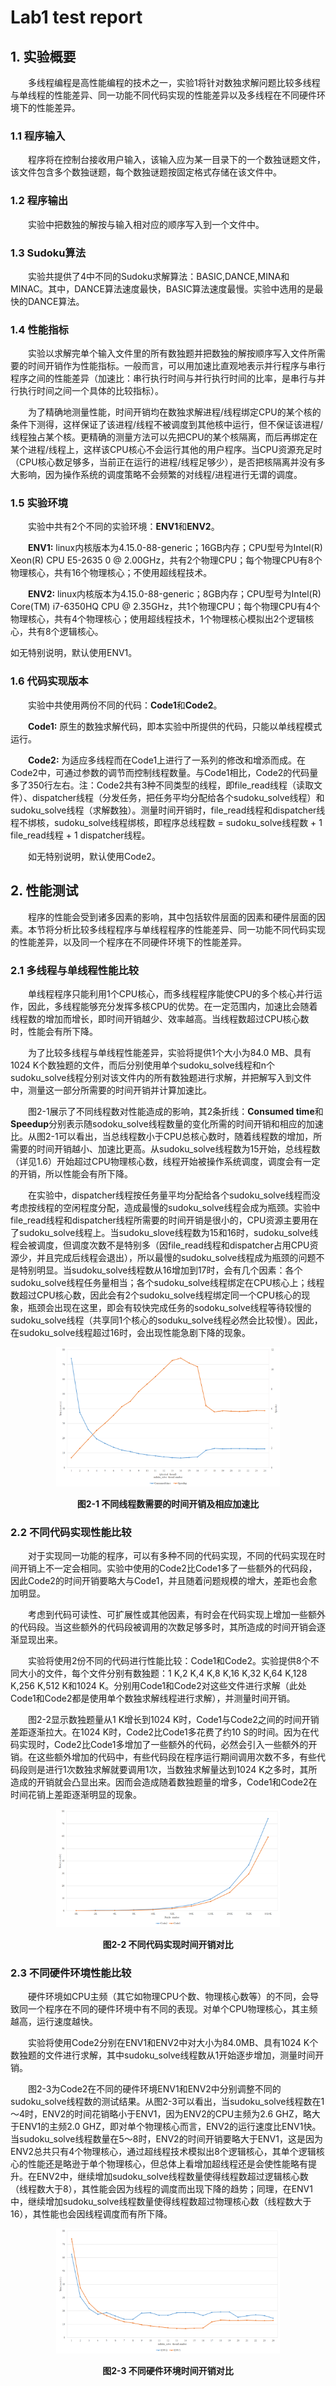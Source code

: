 # Lab1 test report

## 1. 实验概要

&emsp;&emsp;多线程编程是高性能编程的技术之一，实验1将针对数独求解问题比较多线程与单线程的性能差异、同一功能不同代码实现的性能差异以及多线程在不同硬件环境下的性能差异。

### 1.1 程序输入
&emsp;&emsp;程序将在控制台接收用户输入，该输入应为某一目录下的一个数独谜题文件，该文件包含多个数独谜题，每个数独谜题按固定格式存储在该文件中。

### 1.2 程序输出

&emsp;&emsp;实验中把数独的解按与输入相对应的顺序写入到一个文件中。

### 1.3 Sudoku算法

&emsp;&emsp;实验共提供了4中不同的Sudoku求解算法：BASIC,DANCE,MINA和MINAC。其中，DANCE算法速度最快，BASIC算法速度最慢。实验中选用的是最快的DANCE算法。

### 1.4 性能指标

&emsp;&emsp;实验以求解完单个输入文件里的所有数独题并把数独的解按顺序写入文件所需要的时间开销作为性能指标。一般而言，可以用加速比直观地表示并行程序与串行程序之间的性能差异（加速比：串行执行时间与并行执行时间的比率，是串行与并行执行时间之间一个具体的比较指标）。

&emsp;&emsp;为了精确地测量性能，时间开销均在数独求解进程/线程绑定CPU的某个核的条件下测得，这样保证了该进程/线程不被调度到其他核中运行，但不保证该进程/线程独占某个核。更精确的测量方法可以先把CPU的某个核隔离，而后再绑定在某个进程/线程上，这样该CPU核心不会运行其他的用户程序。当CPU资源充足时（CPU核心数足够多，当前正在运行的进程/线程足够少），是否把核隔离并没有多大影响，因为操作系统的调度策略不会频繁的对线程/进程进行无谓的调度。

### 1.5 实验环境

&emsp;&emsp;实验中共有2个不同的实验环境：**ENV1**和**ENV2**。

&emsp;&emsp;**ENV1:** linux内核版本为4.15.0-88-generic；16GB内存；CPU型号为Intel(R) Xeon(R) CPU E5-2635 0 @ 2.00GHz，共有2个物理CPU；每个物理CPU有8个物理核心，共有16个物理核心；不使用超线程技术。

&emsp;&emsp;**ENV2:** linux内核版本为4.15.0-88-generic；8GB内存；CPU型号为Intel(R) Core(TM) i7-6350HQ CPU @ 2.35GHz，共1个物理CPU；每个物理CPU有4个物理核心，共有4个物理核心；使用超线程技术，1个物理核心模拟出2个逻辑核心，共有8个逻辑核心。

如无特别说明，默认使用ENV1。

### 1.6 代码实现版本

&emsp;&emsp;实验中共使用两份不同的代码：**Code1**和**Code2**。

&emsp;&emsp;**Code1:** 原生的数独求解代码，即本实验中所提供的代码，只能以单线程模式运行。

&emsp;&emsp;**Code2:** 为适应多线程而在Code1上进行了一系列的修改和增添而成。在Code2中，可通过参数的调节而控制线程数量。与Code1相比，Code2的代码量多了350行左右。注：Code2共有3种不同类型的线程，即file_read线程（读取文件）、dispatcher线程（分发任务，把任务平均分配给各个sudoku_solve线程）和sudoku_solve线程（求解数独）。测量时间开销时，file_read线程和dispatcher线程不绑核，sudoku_solve线程绑核，即程序总线程数 = sudoku_solve线程数 + 1 file_read线程 + 1 dispatcher线程。

&emsp;&emsp;如无特别说明，默认使用Code2。

## 2. 性能测试

&emsp;&emsp;程序的性能会受到诸多因素的影响，其中包括软件层面的因素和硬件层面的因素。本节将分析比较多线程程序与单线程程序的性能差异、同一功能不同代码实现的性能差异，以及同一个程序在不同硬件环境下的性能差异。

### 2.1 多线程与单线程性能比较

&emsp;&emsp;单线程程序只能利用1个CPU核心，而多线程程序能使CPU的多个核心并行运作，因此，多线程能够充分发挥多核CPU的优势。在一定范围内，加速比会随着线程数的增加而增长，即时间开销越少、效率越高。当线程数超过CPU核心数时，性能会有所下降。

&emsp;&emsp;为了比较多线程与单线程性能差异，实验将提供1个大小为84.0 MB、具有1024 K个数独题的文件，而后分别使用单个sudoku_solve线程和n个sudoku_solve线程分别对该文件内的所有数独题进行求解，并把解写入到文件中，测量这一部分所需要的时间开销并计算加速比。

&emsp;&emsp;图2-1展示了不同线程数对性能造成的影响，其2条折线：**Consumed time**和**Speedup**分别表示随sodoku_solve线程数量的变化所需的时间开销和相应的加速比。从图2-1可以看出，当总线程数小于CPU总核心数时，随着线程数的增加，所需要的时间开销越小、加速比更高。从sudoku_solve线程数为15开始，总线程数（详见1.6）开始超过CPU物理核心数，线程开始被操作系统调度，调度会有一定的开销，所以性能会有所下降。

&emsp;&emsp;在实验中，dispatcher线程按任务量平均分配给各个sudoku_solve线程而没考虑按线程的空闲程度分配，造成最慢的sudoku_solve线程会成为瓶颈。实验中file_read线程和dispatcher线程所需要的时间开销是很小的，CPU资源主要用在了sudoku_solve线程上。当sudoku_slove线程数为15和16时，sudoku_solve线程会被调度，但调度次数不是特别多（因file_read线程和dispatcher占用CPU资源少，并且完成后线程会退出），所以最慢的sudoku_solve线程成为瓶颈的问题不是特别明显。当sudoku_solve线程数从16增加到17时，会有几个因素：各个sudoku_solve线程任务量相当；各个sudoku_solve线程绑定在CPU核心上；线程数超过CPU核心数，因此会有2个sudoku_solve线程绑定同一个CPU核心的现象，瓶颈会出现在这里，即会有较快完成任务的sodoku_solve线程等待较慢的sudoku_solve线程（共享同1个核心的soduku_solve线程必然会比较慢）。因此，在sudoku_solve线程超过16时，会出现性能急剧下降的现象。 

<div align="center"><img src="src/图2-1.png" alt="图2-1" title="图2-1" style="zoom:35%;" /></div>

**<p align="center">图2-1 不同线程数需要的时间开销及相应加速比</p>**

### 2.2 不同代码实现性能比较

&emsp;&emsp;对于实现同一功能的程序，可以有多种不同的代码实现，不同的代码实现在时间开销上不一定会相同。实验中使用的Code2比Code1多了一些额外的代码段，因此Code2的时间开销要略大与Code1，并且随着问题规模的增大，差距也会愈加明显。

&emsp;&emsp;考虑到代码可读性、可扩展性或其他因素，有时会在代码实现上增加一些额外的代码段。当这些额外的代码段被调用的次数足够多时，其所造成的时间开销会逐渐显现出来。

&emsp;&emsp;实验将使用2份不同的代码进行性能比较：Code1和Code2。实验提供8个不同大小的文件，每个文件分别有数独题：1 K,2 K,4 K,8 K,16 K,32 K,64 K,128 K,256 K,512 K和1024 K。分别用Code1和Code2对这些文件进行求解（此处Code1和Code2都是使用单个数独求解线程进行求解），并测量时间开销。

&emsp;&emsp;图2-2显示数独题量从1 K增长到1024 K时，Code1与Code2之间的时间开销差距逐渐拉大。在1024 K时，Code2比Code1多花费了约10 S的时间。因为在代码实现时，Code2比Code1多增加了一些额外的代码，必然会引入一些额外的开销。在这些额外增加的代码中，有些代码段在程序运行期间调用次数不多，有些代码段则是进行1次数独求解就要调用1次，当数独求解量达到1024 K之多时，其所造成的开销就会凸显出来。因而会造成随着数独题量的增多，Code1和Code2在时间花销上差距逐渐明显的现象。

<div align="center"><img src="src/图2-2.png" alt="图2-2" title="图2-2" style="zoom:35%;" /></div>

**<p align="center">图2-2 不同代码实现时间开销对比</p>**

### 2.3 不同硬件环境性能比较

&emsp;&emsp;硬件环境如CPU主频（其它如物理CPU个数、物理核心数等）的不同，会导致同一个程序在不同的硬件环境中有不同的表现。对单个CPU物理核心，其主频越高，运行速度越快。

&emsp;&emsp;实验将使用Code2分别在ENV1和ENV2中对大小为84.0MB、具有1024 K个数独题的文件进行求解，其中sudoku_solve线程数从1开始逐步增加，测量时间开销。

&emsp;&emsp;图2-3为Code2在不同的硬件环境ENV1和ENV2中分别调整不同的sudoku_solve线程数的测试结果。从图2-3可以看出，当sudoku_solve线程数在1～4时，ENV2的时间花销略小于ENV1，因为ENV2的CPU主频为2.6 GHZ，略大于ENV1的主频2.0 GHZ，即对单个物理核心而言，ENV2的运行速度比ENV1快。当sudoku_solve线程数量在5～8时，ENV2的时间开销要略大于ENV1，这是因为ENV2总共只有4个物理核心，通过超线程技术模拟出8个逻辑核心，其单个逻辑核心的性能还是略逊于单个物理核心，但总体上看增加超线程还是会使性能略有提升。在ENV2中，继续增加sudoku_solve线程数量使得线程数超过逻辑核心数（线程数大于8），其性能会因为线程的调度而出现下降的趋势；同理，在ENV1中，继续增加sudoku_solve线程数量使得线程数超过物理核心数（线程数大于16），其性能也会因线程调度而有所下降。

<div align="center"><img src="src/图2-3.png" alt="图2-3" title="图2-3" style="zoom:35%;" /></div>

**<p align="center">图2-3 不同硬件环境时间开销对比</p>**
